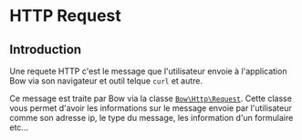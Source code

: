 # HTTP Request

## Introduction

Une requete HTTP c'est le message que l'utilisateur envoie à l'application Bow via son navigateur et outil telque `curl` et autre.

Ce message est traite par Bow via la classe [`Bow\Http\Request`](https://bowphp.github.com/api/master/Bow/Http/Request.html). Cette classe vous permet d'avoir les informations sur le message envoie par l'utilisateur comme son adresse ip, le type du message, les information d'un formulaire etc...


